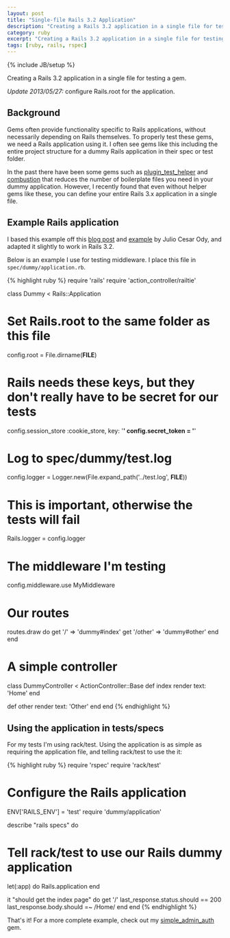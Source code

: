 ```yaml
---
layout: post
title: "Single-file Rails 3.2 Application"
description: "Creating a Rails 3.2 application in a single file for testing a gem."
category: ruby
excerpt: "Creating a Rails 3.2 application in a single file for testing a gem."
tags: [ruby, rails, rspec]
---
```

{% include JB/setup %}

Creating a Rails 3.2 application in a single file for testing a gem.

*Update 2013/05/27:* configure Rails.root for the application.

## Background

Gems often provide functionality specific to Rails applications, without necessarily depending on Rails themselves.
To properly test these gems, we need a Rails application using it. I often see gems like this including the entire
project structure for a dummy Rails application in their spec or test folder.

In the past there have been some gems such as [plugin_test_helper](https://github.com/pluginaweek/plugin_test_helper)
 and [combustion](https://github.com/pat/combustion) that reduces the number of boilerplate files you need in your
 dummy application. However, I recently found that even without helper gems like these, you can define your
 entire Rails 3.x application in a single file.

## Example Rails application

I based this example off this [blog post](http://julio-ody.tumblr.com/post/596997601/small-and-sexy) and
 [example](http://forrst.com/posts/Tiny_Rails_3_working-egK) by Julio Cesar Ody, and adapted it slightly to work
 in Rails 3.2.

Below is an example I use for testing middleware. I place this file in `spec/dummy/application.rb`.

{% highlight ruby %}
require 'rails'
require 'action_controller/railtie'

class Dummy < Rails::Application
  # Set Rails.root to the same folder as this file
  config.root = File.dirname(__FILE__)

  # Rails needs these keys, but they don't really have to be secret for our tests
  config.session_store :cookie_store, key: '****************************************'
  config.secret_token = '****************************************'

  # Log to spec/dummy/test.log
  config.logger = Logger.new(File.expand_path('../test.log', __FILE__))
  # This is important, otherwise the tests will fail
  Rails.logger = config.logger

  # The middleware I'm testing
  config.middleware.use MyMiddleware

  # Our routes
  routes.draw do
    get '/'  => 'dummy#index'
    get '/other' => 'dummy#other'
  end
end

# A simple controller
class DummyController < ActionController::Base
  def index
    render text: 'Home'
  end

  def other
    render text: 'Other'
  end
end
{% endhighlight %}

## Using the application in tests/specs

For my tests I'm using rack/test. Using the application is as simple as requiring the application file, and telling
rack/test to use the it:

{% highlight ruby %}
require 'rspec'
require 'rack/test'

# Configure the Rails application
ENV['RAILS_ENV'] = 'test'
require 'dummy/application'

describe "rails specs" do
  # Tell rack/test to use our Rails dummy application
  let(:app) do
    Rails.application
  end

  it "should get the index page" do
    get '/'
    last_response.status.should == 200
    last_response.body.should =~ /Home/
  end
end
{% endhighlight %}

That's it! For a more complete example, check out my
[simple_admin_auth](https://github.com/embarkmobile/simple_admin_auth/tree/master/spec) gem.
